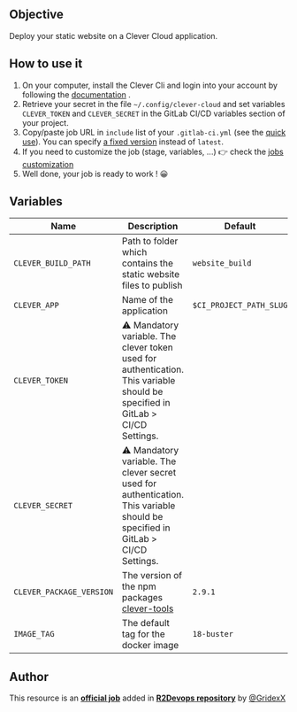 ## Objective

Deploy your static website on a Clever Cloud application.

## How to use it

1. On your computer, install the Clever Cli and login into your account by following the [documentation](https://www.clever-cloud.com/doc/getting-started/cli/) .
1. Retrieve your secret in the file `~/.config/clever-cloud` and set variables `CLEVER_TOKEN` and `CLEVER_SECRET` in the GitLab CI/CD variables section of your project.
1. Copy/paste job URL in `include` list of your `.gitlab-ci.yml` (see the [quick use](https://docs.r2devops.io/get-started/use-templates/#use-a-template)). You can specify [a fixed version](https://docs.r2devops.io/get-started/use-templates/#versioning) instead of `latest`.
1. If you need to customize the job (stage, variables, ...) 👉 check the [jobs
   customization](https://docs.r2devops.io/get-started/use-templates/#job-templates-customization)
1. Well done, your job is ready to work ! 😀

## Variables

| Name | Description | Default |
| ---- | ----------- | ------- |
| `CLEVER_BUILD_PATH` <img width=100/> | Path to folder which contains the static website files to publish <img width=175/>| `website_build` <img width=100/>|
| `CLEVER_APP` | Name of the application | `$CI_PROJECT_PATH_SLUG` |
| `CLEVER_TOKEN` | ⚠️ Mandatory variable. The clever token used for authentication. This variable should be specified in GitLab > CI/CD Settings. | ` ` |
| `CLEVER_SECRET` | ⚠️ Mandatory variable. The clever secret used for authentication. This variable should be specified in GitLab > CI/CD Settings. | ` ` |
| `CLEVER_PACKAGE_VERSION` | The version of the npm packages [clever-tools](https://gitlab.com/r2devops/hub/-/blob/latest/npmjs.com/package/clever-tools) | `2.9.1` |
| `IMAGE_TAG` | The default tag for the docker image | `18-buster` |

## Author
This resource is an **[official job](https://docs.r2devops.io/get-started/faq/#use-a-template)** added in [**R2Devops repository**](https://gitlab.com/r2devops/hub) by [@GridexX](https://gitlab.com/GridexX)
